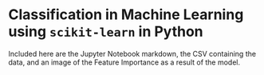 # Classification in Machine Learning using `scikit-learn` in Python

Included here are the Jupyter Notebook markdown, the CSV containing the data, and an image of the Feature Importance as a result of the model.

